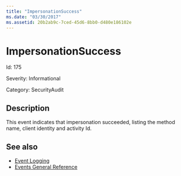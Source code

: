 ```yaml
---
title: "ImpersonationSuccess"
ms.date: "03/30/2017"
ms.assetid: 20b2ab9c-7ced-45d6-8bb0-d480e186102e
---
```

# ImpersonationSuccess
Id: 175  
  
 Severity: Informational  
  
 Category: SecurityAudit  
  
## Description  
 This event indicates that impersonation succeeded, listing the method name, client identity and activity Id.  
  
## See also

- [Event Logging](index.md)
- [Events General Reference](events-general-reference.md)

